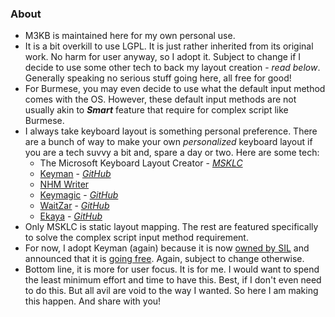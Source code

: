 ### About
- M3KB is maintained here for my own personal use. 
- It is a bit overkill to use LGPL. It is just rather inherited from its original work. No harm for user anyway, so I adopt it. Subject to change if I decide to use some other tech to back my layout creation - _read below_. Generally speaking no serious stuff going here, all free for good!
- For Burmese, you may even decide to use what the default input method comes with the OS. However, these default input methods are not usually akin to ___Smart___ feature that require for complex script like Burmese.
- I always take keyboard layout is something personal preference. There are a bunch of way to make your own _personalized_ keyboard layout if you are a tech suvvy a bit and, spare a day or two. Here are some tech:
  - The Microsoft Keyboard Layout Creator - [_MSKLC_](https://msdn.microsoft.com/en-us/globalization/keyboardlayouts.aspx)
  - [Keyman](https://keyman.com/) - [_GitHub_](https://github.com/keymanapp)
  - [NHM Writer](http://software.nhm.in/products/writer)
  - [Keymagic](https://keymagic.net/) - [_GitHub_](https://github.com/thantthet/keymagic)
  - [WaitZar](https://code.google.com/archive/p/waitzar/) - [_GitHub_](https://github.com/yathit/waitzar)
  - [Ekaya](http://thanlwinsoft.github.io/www.thanlwinsoft.org/ThanLwinSoft/Ekaya/) - [_GitHub_](https://github.com/thanlwinsoft/ekaya)
- Only MSKLC is static layout mapping. The rest are featured specifically to solve the complex script input method requirement.
- For now, I adopt Keyman (again) because it is now [owned by SIL](https://keyman.com/sil-acquisition/) and announced that it is [going free](https://keyman.com/free/). Again, subject to change otherwise.
- Bottom line, it is more for user focus. It is for me. I would want to spend the least minimum effort and time to have this. Best, if I don't even need to do this. But all avil are void to the way I wanted. So here I am making this happen. And share with you!
